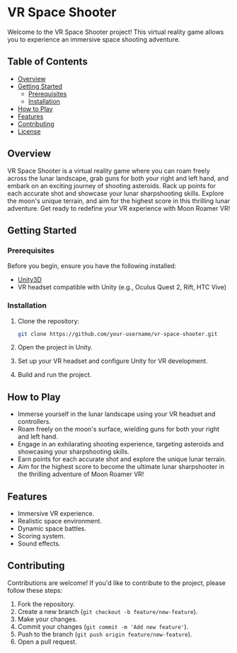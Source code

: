 # VR Space Shooter

Welcome to the VR Space Shooter project! This virtual reality game allows you to experience an immersive space shooting adventure.

## Table of Contents
- [Overview](#overview)
- [Getting Started](#getting-started)
  - [Prerequisites](#prerequisites)
  - [Installation](#installation)
- [How to Play](#how-to-play)
- [Features](#features)
- [Contributing](#contributing)
- [License](#license)

## Overview

VR Space Shooter is a virtual reality game where you can roam freely across the lunar landscape, grab guns for both your right and left hand, and embark on an exciting journey of shooting asteroids. Rack up points for each accurate shot and showcase your lunar sharpshooting skills. Explore the moon's unique terrain, and aim for the highest score in this thrilling lunar adventure. Get ready to redefine your VR experience with Moon Roamer VR!
## Getting Started

### Prerequisites

Before you begin, ensure you have the following installed:

- [Unity3D](https://unity.com/)
- VR headset compatible with Unity (e.g., Oculus Quest 2, Rift, HTC Vive)

### Installation

1. Clone the repository:
   ```bash
   git clone https://github.com/your-username/vr-space-shooter.git
   ```

2. Open the project in Unity.

3. Set up your VR headset and configure Unity for VR development.

4. Build and run the project.


## How to Play

- Immerse yourself in the lunar landscape using your VR headset and controllers.
- Roam freely on the moon's surface, wielding guns for both your right and left hand.
- Engage in an exhilarating shooting experience, targeting asteroids and showcasing your sharpshooting skills.
- Earn points for each accurate shot and explore the unique lunar terrain.
- Aim for the highest score to become the ultimate lunar sharpshooter in the thrilling adventure of Moon Roamer VR!

## Features

- Immersive VR experience.
- Realistic space environment.
- Dynamic space battles.
- Scoring system.
- Sound effects.

## Contributing

Contributions are welcome! If you'd like to contribute to the project, please follow these steps:

1. Fork the repository.
2. Create a new branch (`git checkout -b feature/new-feature`).
3. Make your changes.
4. Commit your changes (`git commit -m 'Add new feature'`).
5. Push to the branch (`git push origin feature/new-feature`).
6. Open a pull request.

